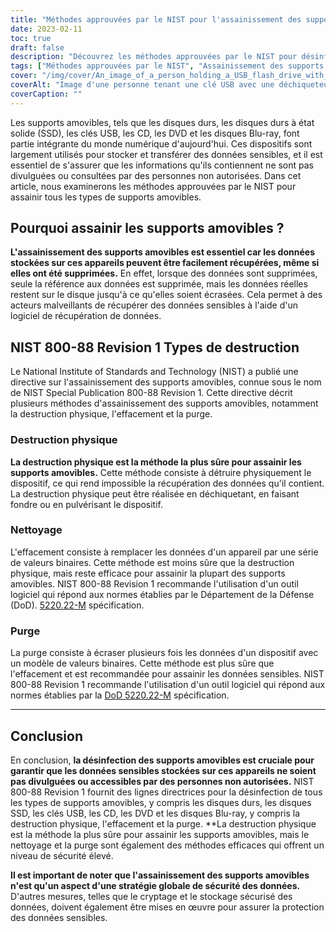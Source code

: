```yaml
---
title: "Méthodes approuvées par le NIST pour l'assainissement des supports amovibles"
date: 2023-02-11
toc: true
draft: false
description: "Découvrez les méthodes approuvées par le NIST pour désinfecter les disques durs, les disques SSD, les clés USB, les CD, les DVD et les disques Blu-ray afin de protéger les données sensibles contre les accès non autorisés."
tags: ["Méthodes approuvées par le NIST", "Assainissement des supports amovibles", "Disques durs", "SSD", "Clés USB", "CD", "DVD", "Disques Blu-ray", "Sécurité des données", "Protection des données sensibles"]
cover: "/img/cover/An_image_of_a_person_holding_a_USB_flash_drive_with_a_shreder.png"
coverAlt: "Image d'une personne tenant une clé USB avec une déchiqueteuse en arrière-plan"
coverCaption: ""
---
```


Les supports amovibles, tels que les disques durs, les disques durs à état solide (SSD), les clés USB, les CD, les DVD et les disques Blu-ray, font partie intégrante du monde numérique d'aujourd'hui. Ces dispositifs sont largement utilisés pour stocker et transférer des données sensibles, et il est essentiel de s'assurer que les informations qu'ils contiennent ne sont pas divulguées ou consultées par des personnes non autorisées. Dans cet article, nous examinerons les méthodes approuvées par le NIST pour assainir tous les types de supports amovibles.

## Pourquoi assainir les supports amovibles ?

**L'assainissement des supports amovibles est essentiel car les données stockées sur ces appareils peuvent être facilement récupérées, même si elles ont été supprimées.** En effet, lorsque des données sont supprimées, seule la référence aux données est supprimée, mais les données réelles restent sur le disque jusqu'à ce qu'elles soient écrasées. Cela permet à des acteurs malveillants de récupérer des données sensibles à l'aide d'un logiciel de récupération de données.

## NIST 800-88 Revision 1 Types de destruction

Le National Institute of Standards and Technology (NIST) a publié une directive sur l'assainissement des supports amovibles, connue sous le nom de NIST Special Publication 800-88 Revision 1. Cette directive décrit plusieurs méthodes d'assainissement des supports amovibles, notamment la destruction physique, l'effacement et la purge.

### Destruction physique

**La destruction physique est la méthode la plus sûre pour assainir les supports amovibles.** Cette méthode consiste à détruire physiquement le dispositif, ce qui rend impossible la récupération des données qu'il contient. La destruction physique peut être réalisée en déchiquetant, en faisant fondre ou en pulvérisant le dispositif.

### Nettoyage

L'effacement consiste à remplacer les données d'un appareil par une série de valeurs binaires. Cette méthode est moins sûre que la destruction physique, mais reste efficace pour assainir la plupart des supports amovibles. NIST 800-88 Revision 1 recommande l'utilisation d'un outil logiciel qui répond aux normes établies par le Département de la Défense (DoD). [5220.22-M](https://simeononsecurity.ch/articles/dod-5220.22-m-data-sanitization-summarized/) spécification.

### Purge

La purge consiste à écraser plusieurs fois les données d'un dispositif avec un modèle de valeurs binaires. Cette méthode est plus sûre que l'effacement et est recommandée pour assainir les données sensibles. NIST 800-88 Revision 1 recommande l'utilisation d'un outil logiciel qui répond aux normes établies par la [DoD 5220.22-M](https://simeononsecurity.ch/articles/dod-5220.22-m-data-sanitization-summarized/) spécification.

__________________________________________

## Conclusion

En conclusion, **la désinfection des supports amovibles est cruciale pour garantir que les données sensibles stockées sur ces appareils ne soient pas divulguées ou accessibles par des personnes non autorisées.** NIST 800-88 Revision 1 fournit des lignes directrices pour la désinfection de tous les types de supports amovibles, y compris les disques durs, les disques SSD, les clés USB, les CD, les DVD et les disques Blu-ray, y compris la destruction physique, l'effacement et la purge. **La destruction physique est la méthode la plus sûre pour assainir les supports amovibles, mais le nettoyage et la purge sont également des méthodes efficaces qui offrent un niveau de sécurité élevé.

**Il est important de noter que l'assainissement des supports amovibles n'est qu'un aspect d'une stratégie globale de sécurité des données.** D'autres mesures, telles que le cryptage et le stockage sécurisé des données, doivent également être mises en œuvre pour assurer la protection des données sensibles.

